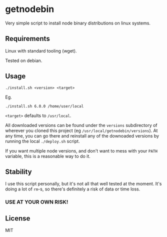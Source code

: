 # getnodebin

Very simple script to install node binary distributions on linux systems. 

## Requirements

Linux with standard tooling (wget).

Tested on debian.

## Usage

```
./install.sh <version> <target>
```

Eg.

```
./install.sh 6.0.0 /home/user/local
```

`<target>` defaults to `/usr/local`.

All downloaded versions can be found under the `versions` subdirectory of wherever you cloned this project (eg `/usr/local/getnodebin/versions`).
At any time, you can go there and reinstall any of the downoaded versions by running the local `./deploy.sh` script.

If you want multiple node versions, and don't want to mess with your `PATH` variable,
this is a reasonable way to do it. 

## Stability

I use this script personally, but it's not all that well tested at the moment. 
It's doing a lot of `rm`-s, so there's definitely a risk of data or time loss.

### USE AT YOUR OWN RISK!

## License

MIT